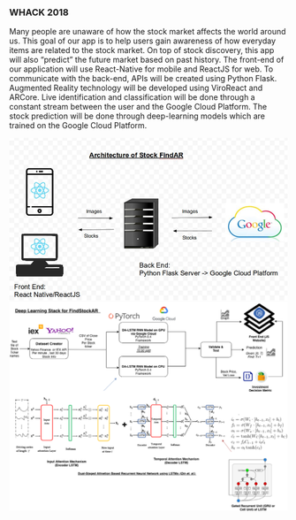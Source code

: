 ### WHACK 2018

Many people are unaware of how the stock market affects the world around us. This goal of our app is to help users gain awareness of how everyday items are related to the stock market. On top of stock discovery, this app will also “predict” the future market based on past history. The front-end of our application will use React-Native for mobile and ReactJS for web. To communicate with the back-end, APIs will be created using Python Flask. Augmented Reality technology will be developed using ViroReact and ARCore. Live identification and classification will be done through a constant stream between the user and the Google Cloud Platform. The stock prediction will be done through deep-learning models which are trained on the Google Cloud Platform. 

<img src = "arch.jpg">
<img src = "deeplearning_stack_whack2018.png">
